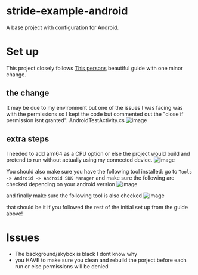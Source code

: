 # stride-example-android
A base project with configuration for Android.

# Set up
This project closely follows [This persons](https://github.com/stride3d/stride/discussions/1657) beautiful guide with one minor change.

## the change
It may be due to my environment but one of the issues I was facing was with the permissions so I kept the code but commented out the "close if permission isnt granted".
AndroidTestActivity.cs
![image](https://github.com/Doprez/stride-example-android/assets/73259914/d71b88d8-ccc5-4d21-a48e-4ff1d26d34cd)

## extra steps
I needed to add arm64 as a CPU option or else the project would build and pretend to run without actually using my connected device.
![image](https://github.com/Doprez/stride-example-android/assets/73259914/9bdadf7a-6ee4-48bb-a6bd-0a595b84719a)

You should also make sure you have the following tool installed: 
go to `Tools -> Android -> Android SDK Manager`
and make sure the following are checked depending on your android version
![image](https://github.com/Doprez/stride-example-android/assets/73259914/85160c2f-4e95-42d7-a361-cd92daeed8c1)

and finally make sure the following tool is also checked
![image](https://github.com/Doprez/stride-example-android/assets/73259914/9cfc5a0d-e30d-4453-9f83-b59f44263f5e)

that should be it if you followed the rest of the initial set up from the guide above!

# Issues

- The background/skybox is black I dont know why
- you HAVE to make sure you clean and rebuild the porject before each run or else permissions will be denied
